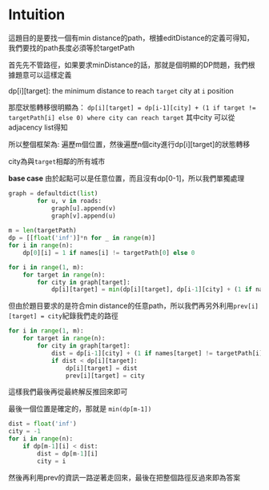 # Intuition

這題目的是要找一個有min distance的path，根據editDistance的定義可得知，我們要找的path長度必須等於targetPath

首先先不管路徑，如果要求minDistance的話，那就是個明顯的DP問題，我們根據題意可以這樣定義


dp[i][target]: the minimum distance to reach `target` city at `i` position

那麼狀態轉移很明顯為：
`dp[i][target] = dp[i-1][city] + (1 if target != targetPath[i] else 0) where city can reach target`
其中city 可以從adjacency list得知

所以整個框架為:
遍歷m個位置，然後遍歷n個city進行dp[i][target]的狀態轉移

city為與`target`相鄰的所有城市

**base case**
由於起點可以是任意位置，而且沒有dp[0-1]，所以我們單獨處理

```py
graph = defaultdict(list)
        for u, v in roads:
            graph[u].append(v)
            graph[v].append(u)
        
m = len(targetPath)
dp = [[float('inf')]*n for _ in range(m)]
for i in range(n):
    dp[0][i] = 1 if names[i] != targetPath[0] else 0

for i in range(1, m):
    for target in range(n):
        for city in graph[target]:
            dp[i][target] = min(dp[i][target], dp[i-1][city] + (1 if names[target] != targetPath[i] else 0))
```

但由於題目要求的是符合min distance的任意path，所以我們再另外利用`prev[i][target] = city`紀錄我們走的路徑

```py
for i in range(1, m):
    for target in range(n):
        for city in graph[target]:
            dist = dp[i-1][city] + (1 if names[target] != targetPath[i] else 0)
            if dist < dp[i][target]:
                dp[i][target] = dist
                prev[i][target] = city
```

這樣我們最後再從最終解反推回來即可

最後一個位置是確定的，那就是 `min(dp[m-1])`
```py
dist = float('inf')
city = -1
for i in range(n):
    if dp[m-1][i] < dist:
        dist = dp[m-1][i]
        city = i
```

然後再利用prev的資訊一路逆著走回來，最後在把整個路徑反過來即為答案